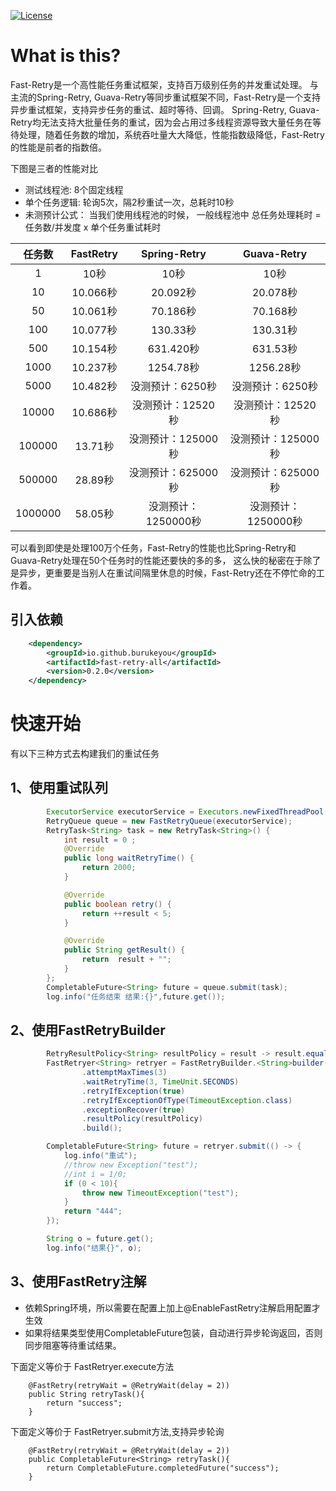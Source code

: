 
 [![License](http://img.shields.io/badge/license-apache%202-brightgreen.svg)](https://github.com/burukeYou/fast-retry/blob/main/LICENSE)


# What is this?
Fast-Retry是一个高性能任务重试框架，支持百万级别任务的并发重试处理。
与主流的Spring-Retry, Guava-Retry等同步重试框架不同，Fast-Retry是一个支持异步重试框架，支持异步任务的重试、超时等待、回调。
Spring-Retry, Guava-Retry均无法支持大批量任务的重试，因为会占用过多线程资源导致大量任务在等待处理，随着任务数的增加，系统吞吐量大大降低，性能指数级降低，Fast-Retry的性能是前者的指数倍。

下图是三者的性能对比

- 测试线程池:  8个固定线程
- 单个任务逻辑:  轮询5次，隔2秒重试一次，总耗时10秒
- 未测预计公式：  当我们使用线程池的时候， 一般线程池中 总任务处理耗时 =  任务数/并发度 x 单个任务重试耗时


| 任务数  | FastRetry |    Spring-Retry     |     Guava-Retry     |
| :-----: | :-------: | :-----------------: | :-----------------: |
|    1    |   10秒    |        10秒         |        10秒         |
|   10    | 10.066秒  |      20.092秒       |      20.078秒       |
|   50    | 10.061秒  |      70.186秒       |      70.168秒       |
|   100   | 10.077秒  |      130.33秒       |      130.31秒       |
|   500   | 10.154秒  |      631.420秒      |      631.53秒       |
|  1000   | 10.237秒  |      1254.78秒      |      1256.28秒      |
|  5000   | 10.482秒  |  没测预计：6250秒   |  没测预计：6250秒   |
|  10000  | 10.686秒  |  没测预计：12520秒  |  没测预计：12520秒  |
| 100000  |  13.71秒  | 没测预计：125000秒  | 没测预计：125000秒  |
| 500000  |  28.89秒  | 没测预计：625000秒  | 没测预计：625000秒  |
| 1000000 |  58.05秒  | 没测预计：1250000秒 | 没测预计：1250000秒 |


可以看到即使是处理100万个任务，Fast-Retry的性能也比Spring-Retry和Guava-Retry处理在50个任务时的性能还要快的多的多，
这么快的秘密在于除了是异步，更重要是当别人在重试间隔里休息的时候，Fast-Retry还在不停忙命的工作着。

## 引入依赖
```xml
    <dependency>
        <groupId>io.github.burukeyou</groupId>
        <artifactId>fast-retry-all</artifactId>
        <version>0.2.0</version>
    </dependency>
```

# 快速开始
有以下三种方式去构建我们的重试任务

## 1、使用重试队列
```java
        ExecutorService executorService = Executors.newFixedThreadPool(8);
        RetryQueue queue = new FastRetryQueue(executorService);
        RetryTask<String> task = new RetryTask<String>() {
            int result = 0 ;
            @Override
            public long waitRetryTime() {
                return 2000;
            }

            @Override
            public boolean retry() {
                return ++result < 5;
            }

            @Override
            public String getResult() {
                return  result + "";
            }
        };
        CompletableFuture<String> future = queue.submit(task);
        log.info("任务结束 结果:{}",future.get());
```

## 2、使用FastRetryBuilder

```java
        RetryResultPolicy<String> resultPolicy = result -> result.equals("444");
        FastRetryer<String> retryer = FastRetryBuilder.<String>builder()
                .attemptMaxTimes(3)
                .waitRetryTime(3, TimeUnit.SECONDS)
                .retryIfException(true)
                .retryIfExceptionOfType(TimeoutException.class)
                .exceptionRecover(true)
                .resultPolicy(resultPolicy)
                .build();

        CompletableFuture<String> future = retryer.submit(() -> {
            log.info("重试");
            //throw new Exception("test");
            //int i = 1/0;
            if (0 < 10){
                throw new TimeoutException("test");
            }
            return "444";
        });

        String o = future.get();
        log.info("结果{}", o);
```

## 3、使用FastRetry注解
- 依赖Spring环境，所以需要在配置上加上@EnableFastRetry注解启用配置才生效
- 如果将结果类型使用CompletableFuture包装，自动进行异步轮询返回，否则同步阻塞等待重试结果。 

下面定义等价于 FastRetryer.execute方法
```
    @FastRetry(retryWait = @RetryWait(delay = 2))
    public String retryTask(){
        return "success";
    }
``` 

下面定义等价于 FastRetryer.submit方法,支持异步轮询
```
    @FastRetry(retryWait = @RetryWait(delay = 2))
    public CompletableFuture<String> retryTask(){
        return CompletableFuture.completedFuture("success");
    }
```


